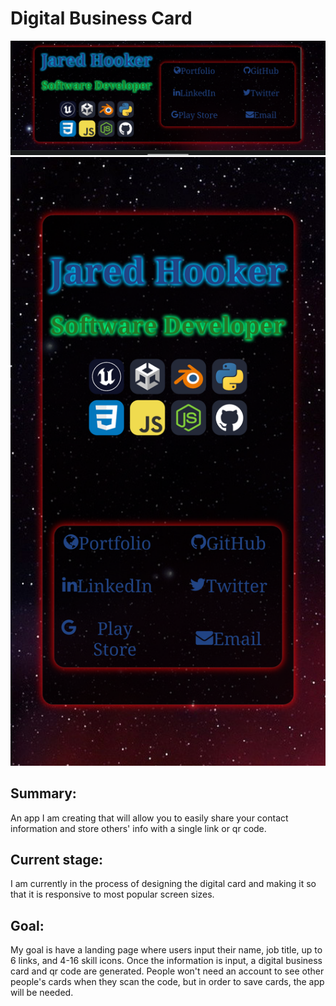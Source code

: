 <h1>Digital Business Card</h1>
<img SRC="Screenshot_20230227-202506-791.png">
<img src="Screenshot_20230227-202428-890.png">
<h2>Summary:</h2>
An app I am creating that will allow you to easily share your contact information and store others'
info with a single link or qr code.
<h2>Current stage:</h2>
I am currently in the process of designing the digital card and making it so that it is
responsive to most popular screen sizes.
<h2>Goal:</h2>
My goal is have a landing page where users input their
name, job title, up to 6 links, and 4-16 skill icons.
Once the information is input, a digital business card and qr code are generated.
People won't need an account to see other people's cards when they scan the code,
but in order to save cards, the app will be needed. 
